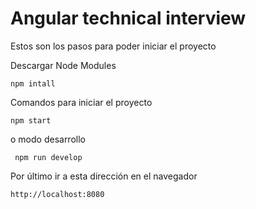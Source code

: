# Angular technical interview 

Estos son los pasos para poder iniciar el proyecto

Descargar Node Modules

````
npm intall
````

Comandos para iniciar el proyecto

````
npm start
````

o modo desarrollo 

````
 npm run develop
````

Por último ir a esta dirección en el navegador 

````
http://localhost:8080
````